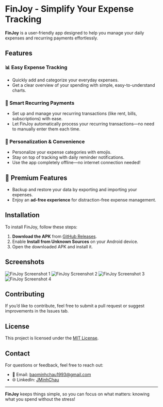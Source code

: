 # FinJoy - Simplify Your Expense Tracking

**FinJoy** is a user-friendly app designed to help you manage your daily expenses and recurring payments effortlessly. 

## Features

### 📊 Easy Expense Tracking
- Quickly add and categorize your everyday expenses.
- Get a clear overview of your spending with simple, easy-to-understand charts.

### 🔁 Smart Recurring Payments
- Set up and manage your recurring transactions (like rent, bills, subscriptions) with ease.
- Let FinJoy automatically process your recurring transactions—no need to manually enter them each time.

### 🎨 Personalization & Convenience
- Personalize your expense categories with emojis.
- Stay on top of tracking with daily reminder notifications.
- Use the app completely offline—no internet connection needed!

## 🚀 Premium Features
- Backup and restore your data by exporting and importing your expenses.
- Enjoy an **ad-free experience** for distraction-free expense management.

## Installation

To install FinJoy, follow these steps:

1. **Download the APK** from [GitHub Releases](https://github.com/JMinhChau/finJoy/releases/).
2. Enable **Install from Unknown Sources** on your Android device.
3. Open the downloaded APK and install it.

## Screenshots

![FinJoy Screenshot 1](https://raw.githubusercontent.com/JMinhChau/finJoy/main/screenshots/aca24bddf91d43431a0c.jpg)
![FinJoy Screenshot 2](https://raw.githubusercontent.com/JMinhChau/finJoy/main/screenshots/a07a931a21da9b84c2cb.jpg)
![FinJoy Screenshot 3](https://raw.githubusercontent.com/JMinhChau/finJoy/main/screenshots/26e12a39a3f919a740e8.jpg)
![FinJoy Screenshot 4](https://raw.githubusercontent.com/JMinhChau/finJoy/main/screenshots/6e84191691d62b8872c7.jpg)

## Contributing
If you’d like to contribute, feel free to submit a pull request or suggest improvements in the Issues tab.

## License
This project is licensed under the [MIT License](LICENSE).

## Contact
For questions or feedback, feel free to reach out:
- 📧 Email: [baominhchau1993@gmail.com](mailto:baominhchau1993@gmail.com)
- 🌐 LinkedIn: [JMinhChau](https://www.linkedin.com/in/jminhchau/)

---

**FinJoy** keeps things simple, so you can focus on what matters: knowing what you spend without the stress!
